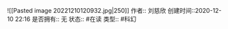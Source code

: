 ![[Pasted image 20221210120932.jpg|250]]
作者:: 刘慈欣
创建时间::2020-12-10 22:16
是否拥有:: 无
状态:: #在读
类型:: #科幻 